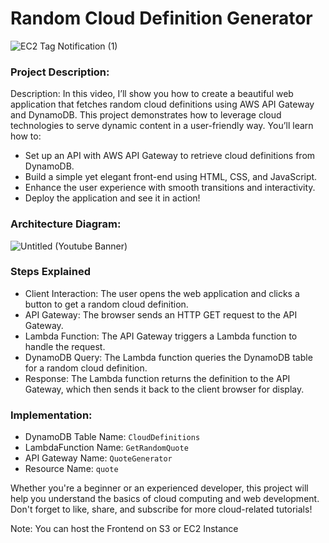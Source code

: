 # Random Cloud Definition Generator

![EC2 Tag Notification (1)](https://github.com/user-attachments/assets/e5ded822-7a26-457f-bf6d-f1cbdcb8d6f4)

### Project Description:
Description: In this video, I’ll show you how to create a beautiful web application that fetches random cloud definitions using AWS API Gateway and DynamoDB. This project demonstrates how to leverage cloud technologies to serve dynamic content in a user-friendly way. You’ll learn how to:

* Set up an API with AWS API Gateway to retrieve cloud definitions from DynamoDB.
* Build a simple yet elegant front-end using HTML, CSS, and JavaScript.
* Enhance the user experience with smooth transitions and interactivity.
* Deploy the application and see it in action!

### Architecture Diagram: 
![Untitled (Youtube Banner)](https://github.com/user-attachments/assets/35ad8dfa-0097-4a01-ac21-ff78f65911a2)

### Steps Explained
* Client Interaction: The user opens the web application and clicks a button to get a random cloud definition.
* API Gateway: The browser sends an HTTP GET request to the API Gateway.
* Lambda Function: The API Gateway triggers a Lambda function to handle the request.
* DynamoDB Query: The Lambda function queries the DynamoDB table for a random cloud definition.
* Response: The Lambda function returns the definition to the API Gateway, which then sends it back to the client browser for display.

### Implementation:
* DynamoDB Table Name: ```CloudDefinitions```
* LambdaFunction Name: ```GetRandomQuote```
* API Gateway Name: ```QuoteGenerator```
* Resource Name: ```quote```

Whether you're a beginner or an experienced developer, this project will help you understand the basics of cloud computing and web development. Don't forget to like, share, and subscribe for more cloud-related tutorials!

Note: You can host the Frontend on S3 or EC2 Instance
